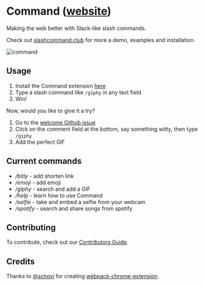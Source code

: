 # Command ([website](http://slashcommand.club))

Making the web better with Slack-like slash commands. 

Check out [slashcommand.club](http://slashcommand.club) for more a demo, examples and installation.

![command](resources/command.gif?v=2)

## Usage

1. Install the Command extension [here](https://chrome.google.com/webstore/detail/command/dkblejpmbmienbjpinbgebodokhpbkme)
2. Type a slash command like `/giphy` in any text field
3. Win!

Now, would you like to give it a try?

1. Go to the [welcome Github issue](https://github.com/jessepollak/command/issues/1)
2. Click on the comment field at the bottom, say something witty, then type `/giphy`
3. Add the perfect GIF

## Current commands

* */bitly* - add shorten link 
* */emoji* - add emoji
* */giphy* - search and add a GIF
* */help* - learn how to use Command
* */selfie* - take and embed a selfie from your webcam
* */spotify* - search and share songs from spotify

## Contributing

To contribute, check out our [Contributors Guide](CONTRIBUTING.md).

## Credits

Thanks to [@schovi](https://github.com/schovi) for creating [webpack-chrome-extension](https://github.com/schovi/webpack-chrome-extension).
